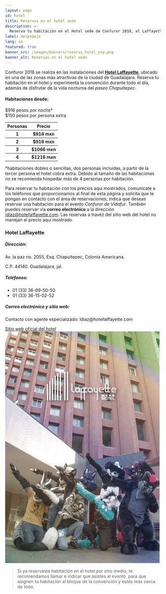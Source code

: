 ```yaml
---
layout: page
id: hotel
title: Reservas en el hotel sede
description: >-
  Reserva tu habitación en el Hotel sede de Confuror 2018, el Laffayette Guadalajara. Más detalles aquí.
label: Hospedaje
lang: es
featured: true
banner_src: /images/banners/reserva_hotel_esp.png
banner_alt: Reservas en el hotel sede
---
```


Confuror 2018 se realiza en las instalaciones del [**Hotel Laffayette**](https://hotellaffayette.com/), ubicado en una de las zonas más atractivas de la ciudad de Guadalajara. Reserva tu habitación en el hotel y experimenta la convención durante todo el día, además de disfrutar de la vida nocturna del _paseo Chapultepec_.

<div class="hotel-promo">
  <div class="hotel-promo__tagline">
    <h4>Habitaciones desde:</h4>
  </div>
  <div class="hotel-promo__fares">
    <div class="hotel-promo__fares-numbers">
      <div class="hotel-promo__fare">
        <span class="hotel-promo__fare-number">$916</span> pesos por noche*
      </div>
      <div class="hotel-promo__fare">
        <span class="hotel-promo__fare-number hotel-promo__fare-number--extra">$150</span> pesos por persona extra
      </div>
    </div>
    <div class="hotel-promo__fares-combos">
      <table class="hotel-promo__fares-combos-table">
        <thead class="hotel-promo__fares-combos-table-header">
          <tr>
            <th>Personas</th>
            <th>Precio</th>
          </tr>
        </thead>
        <tbody class="hotel-promo__fares-combos-table-body">
          <tr>
            <th>1</th>
            <th>$916 mxn</th>
          </tr>
          <tr>
            <th>2</th>
            <th>$916 mxn</th>
          </tr>
          <tr>
            <th>3</th>
            <th>$1066 mxn</th>
          </tr>
          <tr>
            <th>4</th>
            <th>$1216 mxn</th>
          </tr>
        </tbody>
      </table>
    </div>
  </div>
  <div class="hotel-promo__notes">
    <p>*habitaciones dobles o sencillas, dos personas incluidas, a partir de la tercer persona el hotel cobra extra. Debido al tamaño de las habitaciones no se recomienda hospedar más de 4 personas por habitación.</p>
  </div>
</div>

Para reservar tu habitación con los precios aquí mostrados, comunícate a los teléfonos que proporcionamos al final de esta página y solicita que te pongan en contacto con el área de reservaciones; indica que deseas reservar una habitación para el evento _Confuror de Vidafur_. También puedes reservar vía **correo electrónico** a la dirección [ldiaz@hotellaffayette.com](mailto:ldiaz@hotellaffayette.com). Las reservas a travéz del sitio web del hotel no manejan el precio aquí mostrado.

<div class="hotel-card">
  <div class="hotel-card__data">
    <div class="hotel-card__data-column-items">
      <div class="hotel-card__data-item hotel-card__name">
        <h3 class="hotel-card__name-title">Hotel Laffayette</h3>
      </div>
      <div class="hotel-card__data-item">
        <h5><i class="fa fa-map-marker"></i> Dirección:</h5>
        <p>Av. la paz no. 2055, Esq. Chapultepec, Colonia Americana.</p>
        <p>C.P. 44140. Guadalajara, jal.</p>
      </div>
      <div class="hotel-card__data-item">
        <h5><i class="fa fa-phone"></i> Teléfonos:</h5>
        <ul class="hotel-card__phone-list">
          <li>01 (33) 36-69-50-50</li>
          <li>01 (33) 36-15-02-52</li>
        </ul>
      </div>
      <div class="hotel-card__data-item">
        <h5><i class="fa fa-envelope-o"></i> Correo electrónico y sitio web:</h5>
        <p>Contacto con agente especializado: <span class="hotel-card__data-format-clear">ldiaz@hotellaffayette.com</span></p>
        <a href="https://hotellaffayette.com/" class="hotel-card__hotel-link" target="_blank">Sitio web oficial del hotel <i class="fa fa-external-link"></i></a>
      </div>
    </div>
    <div class="hotel-card__data-column-image">
      <div class="hotel-card__image">
        <img src="/images/pictures/laffayette_dab.jpg" alt="" class="hotel-card__image-img">
      </div>
    </div>
  </div>
</div>

> Si ya reservaste habitación en el hotel por otro medio, te recomendamos llamar e indicar que asistes al evento, para que asignen tu habitación al bloque de la convención y estés más cerca de todo.